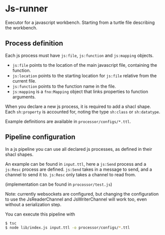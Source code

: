 # Js-runner

Executor for a javascript workbench. Starting from a turtle file describing the workbench.

## Process definition

Each js process must have `js:file`, `js:function` and `js:mapping` objects. 

- `js:file` points to the location of the main javascript file, containing the function.
- `js:location` points to the starting location for `js:file` relative from the current file.
- `js:function` points to the function name in the file.
- `js:mapping` is a `fno:Mapping` object that links properties to function arguments.


When you declare a new js process, it is required to add a shacl shape.
Each `sh:property` is accounted for, noting the type `sh:class` or `sh:datatype`.

Example definitions are available in `processor/configs/*.ttl`.


## Pipeline configuration

In a js pipeline you can use all declared js processes, as defined in their shacl shapes.

An example can be found in `input.ttl`, here a `js:Send` process and a `js:Resc` process are defined.
`js:Send` takes in a message to send, and a channel to send it to.
`js:Resc` only takes a channel to read from.

(implementation can be found in `procossor/test.js`)

Note: currently websockets are configured, but changing the configuration to use the JsReaderChannel and JsWriterChannel will work too, even without a serialization step.

You can execute this pipeline with
```bash
$ tsc
$ node lib/index.js input.ttl -o processor/configs/*.ttl
```





